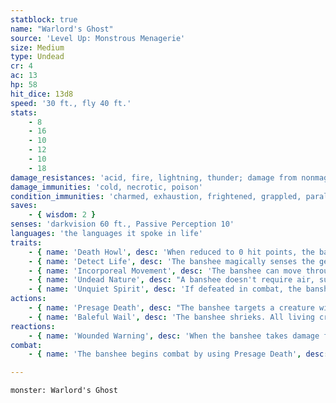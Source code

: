 ```yaml
---
statblock: true
name: "Warlord's Ghost"
source: 'Level Up: Monstrous Menagerie'
size: Medium
type: Undead
cr: 4
ac: 13
hp: 58
hit_dice: 13d8
speed: '30 ft., fly 40 ft.'
stats:
    - 8
    - 16
    - 10
    - 12
    - 10
    - 18
damage_resistances: 'acid, fire, lightning, thunder; damage from nonmagical weapons'
damage_immunities: 'cold, necrotic, poison'
condition_immunities: 'charmed, exhaustion, frightened, grappled, paralyzed, petrified, poisoned, prone, restrained'
saves:
    - { wisdom: 2 }
senses: 'darkvision 60 ft., Passive Perception 10'
languages: 'the languages it spoke in life'
traits:
    - { name: 'Death Howl', desc: 'When reduced to 0 hit points, the banshee uses Baleful Wail.' }
    - { name: 'Detect Life', desc: 'The banshee magically senses the general direction of living creatures up to 5 miles away.' }
    - { name: 'Incorporeal Movement', desc: 'The banshee can move through creatures and objects. It takes 5 (1d10) force damage if it ends its turn inside an object.' }
    - { name: 'Undead Nature', desc: "A banshee doesn't require air, sustenance, or sleep." }
    - { name: 'Unquiet Spirit', desc: 'If defeated in combat, the banshee returns on the anniversary of its death. It can be permanently put to rest only by finding and casting remove curse on its grave or by righting whatever wrong was done to it.' }
actions:
    - { name: 'Presage Death', desc: "The banshee targets a creature within 60 feet that can hear it, predicting its doom. The target makes a DC 14 Wisdom saving throw. On a failure, the target takes 11 (2d6 + 4) psychic damage and is magically cursed for 1 hour. While cursed in this way, the target has disadvantage on saving throws against the banshee's Baleful Wail." }
    - { name: 'Baleful Wail', desc: 'The banshee shrieks. All living creatures within 30 feet of it that can hear it make a DC 14 Constitution saving throw. On a failure, a creature takes 11 (2d6 + 4) psychic damage. If the creature is cursed by the banshee, it drops to 0 hit points instead.' }
reactions:
    - { name: 'Wounded Warning', desc: 'When the banshee takes damage from a creature within 60 feet, it uses Presage Death on the attacker.' }
combat:
    - { name: 'The banshee begins combat by using Presage Death', desc: 'It uses Wail whenever a cursed creature is within 30 feet, and otherwise uses Presage Death on a creature not yet under its curse.' }

---
```

```statblock
monster: Warlord's Ghost
```
